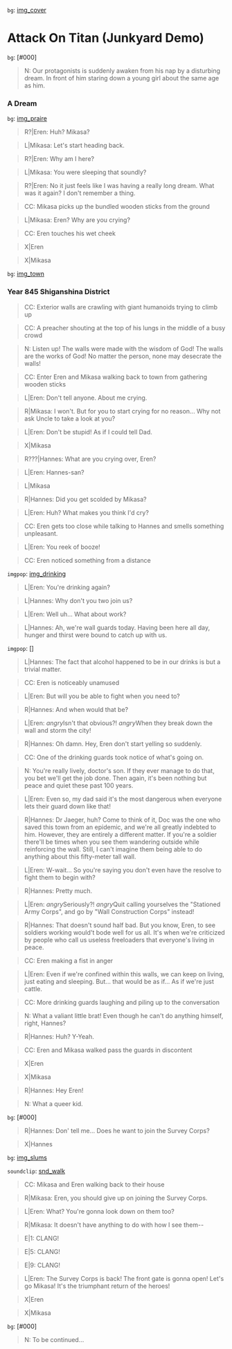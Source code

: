 [img_cover]: <https://getwallpapers.com/wallpaper/full/3/6/7/95105.jpg>
[img_praire]: <https://www.ricedigital.co.uk/wp-content/uploads/2017/11/%C3%B6w%C3%AEi.jpg>
[img_town]: <https://vignette.wikia.nocookie.net/shingekinokyojin/images/c/ca/Trost_anime.png/revision/latest?cb=20170821022042>
[img_slums]: <https://i.pinimg.com/originals/90/27/e0/9027e0aa70b93d7b0c54eadfcf3cb97c.jpg>

[img_drinking]: <https://64.media.tumblr.com/8c72645c2fa332c3a1c0db7e19784280/tumblr_pau01qBS2J1utki6to1_1280.png>

[snd_walk]: <https://freesound.org/data/previews/165/165181_3000652-lq.mp3>

[Eren]: 7447
[Mikasa]: 718
[Armin]: 4579
[Hannes]: 379

`bg`: [img_cover]
# Attack On Titan (Junkyard Demo)

`bg`: [#000]
> N: Our protagonists is suddenly awaken from his nap by a disturbing dream. In front of him staring down a young girl about the same age as him.

### A Dream
`bg`: [img_praire]
> R?|Eren: Huh? Mikasa?

> L|Mikasa: Let's start heading back.

> R?|Eren: Why am I here?

> L|Mikasa: You were sleeping that soundly?

> R?|Eren: No it just feels like I was having a really long dream. What was it again? I don't remember a thing.

> CC: Mikasa picks up the bundled wooden sticks from the ground

> L|Mikasa: Eren? Why are you crying?

> CC: Eren touches his wet cheek

> X|Eren

> X|Mikasa

`bg`: [img_town]
### Year 845 Shiganshina District
> CC: Exterior walls are crawling with giant humanoids trying to climb up

> CC: A preacher shouting at the top of his lungs in the middle of a busy crowd

> N: Listen up! The walls were made with the wisdom of God! The walls are the works of God! No matter the person, none may desecrate the walls!

> CC: Enter Eren and Mikasa walking back to town from gathering wooden sticks

> L|Eren: Don't tell anyone. About me crying.

> R|Mikasa: I won't. But for you to start crying for no reason... Why not ask Uncle to take a look at you?

> L|Eren: Don't be stupid! As if I could tell Dad.

> X|Mikasa

> R???|Hannes: What are you crying over, Eren?

> L|Eren: Hannes-san?

> L|Mikasa

> R|Hannes: Did you get scolded by Mikasa?

> L|Eren: Huh? What makes you think I'd cry?

> CC: Eren gets too close while talking to Hannes and smells something unpleasant.

> L|Eren: You reek of booze! 

> CC: Eren noticed something from a distance

`imgpop`: [img_drinking]

> L|Eren: You're drinking again?

> L|Hannes: Why don't you two join us?

> L|Eren: Well uh... What about work?

> L|Hannes: Ah, we're wall guards today. Having been here all day, hunger and thirst were bound to catch up with us.

`imgpop`: []

> L|Hannes: The fact that alcohol happened to be in our drinks is but a trivial matter.

> CC: Eren is noticeably unamused

> L|Eren: But will you be able to fight when you need to?

> R|Hannes: And when would that be?

> L|Eren: $angry$Isn't that obvious?! $angry$When they break down the wall and storm the city!

> R|Hannes: Oh damn. Hey, Eren don't start yelling so suddenly.

> CC: One of the drinking guards took notice of what's going on.

> N: You're really lively, doctor's son. If they ever manage to do that, you bet we'll get the job done. Then again, it's been nothing but peace and quiet these past 100 years.

> L|Eren: Even so, my dad said it's the most dangerous when everyone lets their guard down like that!

> R|Hannes: Dr Jaeger, huh? Come to think of it, Doc was the one who saved this town from an epidemic, and we're all greatly indebted to him. However, they are entirely a different matter. If you're a soldier there'll be times when you see them wandering outside while reinforcing the wall. Still, I can't imagine them being able to do anything about this fifty-meter tall wall.

> L|Eren: W-wait... So you're saying you don't even have the resolve to fight them to begin with?

> R|Hannes: Pretty much.

> L|Eren: $angry$Seriously?! $angry$Quit calling yourselves the "Stationed Army Corps", and go by "Wall Construction Corps" instead!

> R|Hannes: That doesn't sound half bad. But you know, Eren, to see soldiers working would't bode well for us all. It's when we're criticized by people who call us useless freeloaders that everyone's living in peace.

> CC: Eren making a fist in anger

> L|Eren: Even if we're confined within this walls, we can keep on living, just eating and sleeping. But... that would be as if... As if we're just cattle.

> CC: More drinking guards laughing and piling up to the conversation

> N: What a valiant little brat! Even though he can't do anything himself, right, Hannes?

> R|Hannes: Huh? Y-Yeah.

> CC: Eren and Mikasa walked pass the guards in discontent

> X|Eren

> X|Mikasa

> R|Hannes: Hey Eren! 

> N: What a queer kid.

`bg`: [#000]

> R|Hannes: Don' tell me... Does he want to join the Survey Corps? 

> X|Hannes

`bg`: [img_slums]

`soundclip`: [snd_walk]

> CC: Mikasa and Eren walking back to their house

> R|Mikasa: Eren, you should give up on joining the Survey Corps.

> L|Eren: What? You're gonna look down on them too?

> R|Mikasa: It doesn't have anything to do with how I see them--

> E|1: CLANG!

> E|5: CLANG!

> E|9: CLANG!

> L|Eren: The Survey Corps is back! The front gate is gonna open! Let's go Mikasa! It's the triumphant return of the heroes!

> X|Eren

> X|Mikasa

`bg`: [#000]

> N: To be continued...
